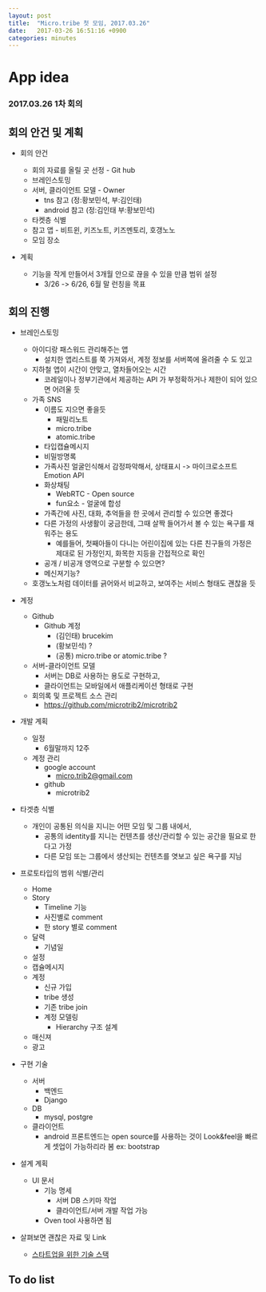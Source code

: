 ```yaml
---
layout: post
title:  "Micro.tribe 첫 모임, 2017.03.26"
date:   2017-03-26 16:51:16 +0900
categories: minutes
---
```

# App idea

### 2017.03.26 1차 회의

## 회의 안건 및 계획

* 회의 안건
  * 회의 자료를 올릴 곳 선정 - Git hub
  * 브레인스토밍
  * 서버, 클라이언트 모델 - Owner
    * tns 참고 (정:황보민석, 부:김인태)
    * android 참고 (정:김인태 부:황보민석)
  * 타켓층 식별
  * 참고 앱 - 비트윈, 키즈노트, 키즈멘토리, 호갱노노
  * 모임 장소


* 계획
  * 기능을 작게 만들어서 3개월 안으로 끊을 수 있을 만큼 범위 설정
    * 3/26 -> 6/26, 6월 말 런칭을 목표

## 회의 진행

* 브레인스토밍
  * 아이디랑 패스워드 관리해주는 앱
    * 설치한 앱리스트를 쭉 가져와서, 계정 정보를 서버쪽에 올려줄 수 도 있고
  * 지하철 앱이 시간이 안맞고, 열차들어오는 시간
    * 코레일이나 정부기관에서 제공하는 API 가 부정확하거나 제한이 되어 있으면 어려울 듯
  * 가족 SNS
    * 이름도 지으면 좋을듯
      * 패밀리노트
      * micro.tribe
      * atomic.tribe
    * 타입캡슐메시지
    * 비밀방명록
    * 가족사진 얼굴인식해서 감정파악해서, 상태표시 -> 마이크로소프트 Emotion API
    * 화상채팅
      * WebRTC - Open source
      * fun요소 - 얼굴에 합성
    * 가족간에 사진, 대화, 추억들을 한 곳에서 관리할 수 있으면 좋겠다
    * 다른 가정의 사생활이 궁금한데, 그때 살짝 들어가서 볼 수 있는 욕구를 채워주는 용도
      * 예를들어, 첫째아들이 다니는 어린이집에 있는 다른 친구들의 가정은 제대로 된 가정인지, 화목한 지등을 간접적으로 확인
    * 공개 / 비공개 영역으로 구분할 수 있으면?
    * 메신져기능?
  * 호갱노노처럼 데이터를 긁어와서 비교하고, 보여주는 서비스 형태도 괜찮을 듯


* 계정
  * Github
    * Github 계정
      * (김인태) brucekim
      * (황보민석) ?
      * (공통) micro.tribe or atomic.tribe ?
  * 서버-클라이언트 모델
    * 서버는 DB로 사용하는 용도로 구현하고,
    * 클라이언트는 모바일에서 애플리케이션 형태로 구현
  * 회의록 및 프로젝트 소스 관리
    * https://github.com/microtrib2/microtrib2


* 개발 계획
  * 일정
    * 6월말까지 12주
  * 계정 관리
    * google account
      * micro.trib2@gmail.com
    * github
      * microtrib2


* 타겟층 식별
  * 개인이 공통된 의식을 지니는 어떤 모임 및 그룹 내에서,
    * 공통의 identity를 지니는 컨텐츠를 생산/관리할 수 있는 공간을 필요로 한다고 가정
    * 다른 모임 또는 그룹에서 생산되는 컨텐츠를 엿보고 싶은 욕구를 지님


* 프로토타입의 범위 식별/관리
  * Home
  * Story
    * Timeline 기능
    * 사진별로 comment
    * 한 story 별로 comment
  * 달력
    * 기념일
  * 설정
  * 캡슐메시지
  * 계정
    * 신규 가입
    * tribe 생성
    * 기존 tribe join
    * 계정 모델링
      * Hierarchy 구조 설계
  * 매신져
  * 광고

* 구현 기술
  * 서버
    * 백엔드
    * Django
  * DB
    * mysql, postgre
  * 클라이언트
    * android
    프론트엔드는 open source를 사용하는 것이 Look&feel을 빠르게 셋업이 가능하리라 봄
    ex: bootstrap

* 설계 계획
  * UI 문서
    * 기능 명세
      * 서버 DB 스키마 작업
      * 클라이언트/서버 개발 작업 가능
    * Oven tool 사용하면 됨

* 살펴보면 괜찮은 자료 및 Link
  * [스타트업을 위한 기술 스택]

## To do list


  [스타트업을 위한 기술 스택]:<http://www.codeok.net/%EC%8A%A4%ED%83%80%ED%8A%B8%EC%97%85%EC%9D%84%20%EC%9C%84%ED%95%9C%20%EA%B8%B0%EC%88%A0%20%EC%8A%A4%ED%83%9D>
